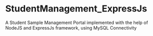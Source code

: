 # StudentManagement_ExpressJs
A Student Sample Management Portal implemented with the help of NodeJS and ExpressJs framework, using MySQL Connectivity
